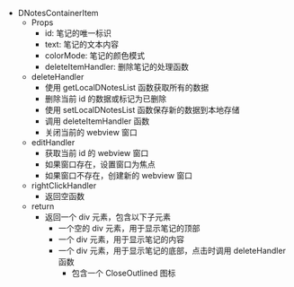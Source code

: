 -   DNotesContainerItem
    -   Props
        -   id: 笔记的唯一标识
        -   text: 笔记的文本内容
        -   colorMode: 笔记的颜色模式
        -   deleteItemHandler: 删除笔记的处理函数
    -   deleteHandler
        -   使用 getLocalDNotesList 函数获取所有的数据
        -   删除当前 id 的数据或标记为已删除
        -   使用 setLocalDNotesList 函数保存新的数据到本地存储
        -   调用 deleteItemHandler 函数
        -   关闭当前的 webview 窗口
    -   editHandler
        -   获取当前 id 的 webview 窗口
        -   如果窗口存在，设置窗口为焦点
        -   如果窗口不存在，创建新的 webview 窗口
    -   rightClickHandler
        -   返回空函数
    -   return
        -   返回一个 div 元素，包含以下子元素
            -   一个空的 div 元素，用于显示笔记的顶部
            -   一个 div 元素，用于显示笔记的内容
            -   一个 div 元素，用于显示笔记的底部，点击时调用 deleteHandler 函数
                -   包含一个 CloseOutlined 图标

